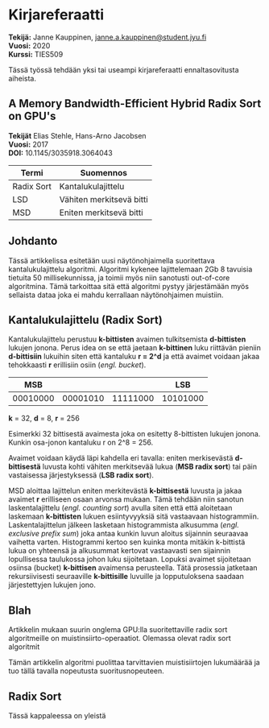 # Kirjareferaatti

**Tekijä:** Janne Kauppinen, janne.a.kauppinen@student.jyu.fi<br>
**Vuosi:** 2020<br>
**Kurssi:** TIES509

Tässä työssä tehdään yksi tai useampi kirjareferaatti ennaltasovitusta aiheista.

## A Memory Bandwidth-Efficient Hybrid Radix Sort on GPU's

**Tekijät** Elias Stehle, Hans-Arno Jacobsen<br>
**Vuosi:** 2017<br>
**DOI:** 10.1145/3035918.3064043

| Termi           | Suomennos                |
| --------------- | -------------------      |
| Radix Sort      | Kantalukulajittelu       |
| LSD             | Vähiten merkitsevä bitti |
| MSD             | Eniten merkitsevä bitti  | 

## Johdanto

Tässä artikkelissa esitetään uusi näytönohjaimella suoritettava
kantalukulajittelu algoritmi. Algoritmi kykenee lajittelemaan 2Gb 8 tavuisia
tietuita 50 millisekunnissa, ja toimii myös niin sanotusti out-of-core
algoritmina. Tämä tarkoittaa sitä että algoritmi pystyy järjestämään myös
sellaista dataa joka ei mahdu kerrallaan näytönohjaimen muistiin.

## Kantalukulajittelu (Radix Sort)

Kantalukulajittelu perustuu **k-bittisten** avaimen tulkitsemista
**d-bittisten** lukujen jonona. Perus idea on se että jaetaan **k-bittinen**
luku riittävän pieniin **d-bittisiin** lukuihin siten että kantaluku **r =
2^d** ja että avaimet voidaan jakaa tehokkaasti **r** erillisiin osiin (*engl.
bucket*).

| MSB      |          |          | LSB      |
| -------- | -------- | -------- | -------- |
| 00010000 | 00001010 | 11111000 | 10101000 |

**k** = 32, **d** = 8, **r** = 256

Esimerkki 32 bittisestä avaimesta joka on esitetty 8-bittisten lukujen jonona.
Kunkin osa-jonon kantaluku r on 2^8 = 256.

Avaimet voidaan käydä läpi kahdella eri tavalla: eniten merkisevästä
**d-bittisestä** luvusta kohti vähiten merkitsevää lukua (**MSB radix sort**)
tai päin vastaisessa järjestyksessä (**LSB radix sort**).

MSD aloittaa lajittelun eniten merkitevästä **k-bittisestä** luvusta ja jakaa
avaimet **r** erilliseen osaan arvonsa mukaan. Tämä tehdään niin sanotun
laskentalajittelu (*engl. counting sort*) avulla siten että että aloitetaan
laskemaan **k-bittisten** lukuen esiintyvyyksiä sitä vastaavaan histogrammiin.
Laskentalajittelun jälkeen lasketaan histogrammista alkusumma (*engl. exclusive
prefix sum*) joka antaa kunkin luvun aloitus sijainnin seuraavaa vaihetta
varten. Histogrammi kertoo sen kuinka monta mitäkin k-bittistä lukua on
yhteensä ja alkusummat kertovat vastaavasti sen sijainnin lopullisessa
taulukossa johon luku sijoitetaan. Lopuksi avaimet sijoitetaan osiinsa (bucket)
**k-bittisen** avaimensa perusteella. Tätä prosessia jatketaan rekursiivisesti
seuraaville **k-bittisille** luvuille ja lopputuloksena saadaan järjestettyjen
lukujen jono.



## Blah

Artikkelin mukaan suurin onglema GPU:lla suoritettaville radix sort
algoritmeille on muistinsiirto-operaatiot. Olemassa olevat radix sort
algoritmit  


 Tämän artikkelin algoritmi puolittaa
tarvittavien muistisiirtojen lukumäärää ja tuo tällä tavalla nopeutusta
suoritusnopeuteen.

## Radix Sort

Tässä kappaleessa on yleistä 
